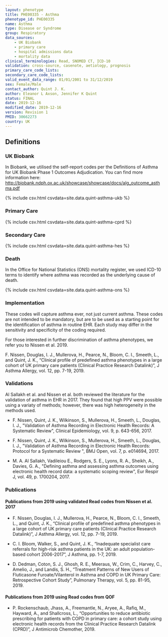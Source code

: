 ```yaml
---
layout: phenotype
title: PHE00335 - Asthma
phenotype_id: PHE00335
name: Asthma
type: Disease or Syndrome
group: Respiratory
data_sources: 
    - UK Biobank
    - primary care
    - hospital admissions data
    - mortality data
clinical_terminologies: Read, SNOMED CT, ICD-10
validation: cross-source, casenote, aetiology, prognosis
primary_care_code_lists: 
secondary_care_code_lists: 
valid_event_data_range: 01/01/2001 to 31/12/2019
sex: Female/Male
contact_author: Quint J. K.
author: Eleanor L Axson, Jennifer K Quint
status: FINAL
date: 2019-12-16
modified_date: 2019-12-16
version: Revision 1
PMID: 30662273
country: UK
---
```


## Definitions

### UK Biobank

In Biobank, we utilised the self-report codes per the Definitions of Asthma for UK Biobank Phase 1 Outcomes Adjudication. You can find more information here: http://biobank.ndph.ox.ac.uk/showcase/showcase/docs/alg_outcome_asthma.pdf		
		
{% include csv.html csvdata=site.data.quint-asthma-ukb %}

### Primary Care

{% include csv.html csvdata=site.data.quint-asthma-cprd %}

### Secondary Care

{% include csv.html csvdata=site.data.quint-asthma-hes %}

### Death

In the Office for National Statistics (ONS) mortality register, we used ICD-10 terms to identify where asthma was recorded as the underlying cause of death.

{% include csv.html csvdata=site.data.quint-asthma-ons %}

### Implementation

These codes will capture asthma ever, not just current asthma. These codes are not intended to be mandatory, but are to be used as a starting point for the identification of asthma in routine EHR. Each study may differ in the sensitivity and specificity of the coding required. 

For those interested in further discrimination of asthma phenotypes, we refer you to Nissen et al. 2019.

F. Nissen, Douglas, I. J., Mullerova, H., Pearce, N., Bloom, C. I., Smeeth, L., and Quint, J. K., “Clinical profile of predefined asthma phenotypes in a large cohort of UK primary care patients (Clinical Practice Research Datalink)”, J Asthma Allergy, vol. 12, pp. 7-19, 2019.

### Validations

Al Sallakh et al. and Nissen et al. both reviewed the literature for the validation of asthma in EHR in 2017. They found that high PPV were possible using a variaty of methods; however, there was high heterogeneity in the methods used.

* F. Nissen, Quint, J. K., Wilkinson, S., Mullerova, H., Smeeth, L., Douglas, I. J., "Validation of Asthma Recording in Electronic Health Records: A Systematic Review", Clinical Epidemiology, vol. 9, p. 643-656, 2017.

* F. Nissen, Quint, J. K., Wilkinson, S., Mullerova, H., Smeeth, L., Douglas, I. J., "Validation of Asthma Recording in Electronic Health Records: Protocol for a Systematic Review ", BMJ Open, vol. 7, p. e014694, 2017.

* M. A. Al Sallakh, Vadileiou E., Rodgers, S. E., Lyons, R. A., Sheikh, A., Davies, G. A., "Defining asthma and assessing asthma outcomes using electronic health record data: a systematic scoping review", Eur Respir J, vol. 49, p. 1700204, 2017.

### Publications

#### Publications from 2019 using validated Read codes from Nissen et al. 2017

* F. Nissen, Douglas, I. J., Mullerova, H., Pearce, N., Bloom, C. I., Smeeth, L., and Quint, J. K., “Clinical profile of predefined asthma phenotypes in a large cohort of UK primary care patients (Clinical Practice Research Datalink)”, J Asthma Allergy, vol. 12, pp. 7-19, 2019.

* C. I. Bloom, Walker, S., and Quint, J. K., “Inadequate specialist care referrals for high-risk asthma patients in the UK: an adult population-based cohort 2006-2017”, J Asthma, pp. 1-7, 2019.

* D. Dedman, Coton, S. J., Ghosh, R. E., Meeraus, W., Crim, C., Harvey, C., Amelio, J., and Landis, S. H., “Treatment Patterns of New Users of Fluticasone Furoate/Vilanterol in Asthma and COPD in UK Primary Care: Retrospective Cohort Study”, Pulmonary Therapy, vol. 5, pp. 81-95, 2019.

#### Publications from 2019 using Read codes from QOF

* P. Rockenschaub, Jhass, A., Freemantle, N., Aryee, A., Rafiq, M., Hayward, A., and Shallcross, L., “Opportunities to reduce antibiotic prescribing for patients with COPD in primary care: a cohort study using electronic health records from the Clinical Practice Research Datalink (CPRD)”, J Antimicrob Chemother, 2019.